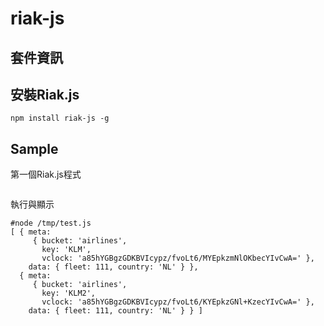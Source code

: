 riak-js
====

## 套件資訊

<div class="pkginfo" data-module-name="riak-js" data-show="version,dependencies"></div>

## 安裝Riak.js
```
npm install riak-js -g
```

## Sample
第一個Riak.js程式

<pre class="code" data-js="riak-js/sample01.js"></pre>

執行與顯示
```
#node /tmp/test.js 
[ { meta: 
     { bucket: 'airlines',
       key: 'KLM',
       vclock: 'a85hYGBgzGDKBVIcypz/fvoLt6/MYEpkzmNlOKbecYIvCwA=' },
    data: { fleet: 111, country: 'NL' } },
  { meta: 
     { bucket: 'airlines',
       key: 'KLM2',
       vclock: 'a85hYGBgzGDKBVIcypz/fvoLt6/KYEpkzGNl+KzecYIvCwA=' },
    data: { fleet: 111, country: 'NL' } } ]
```